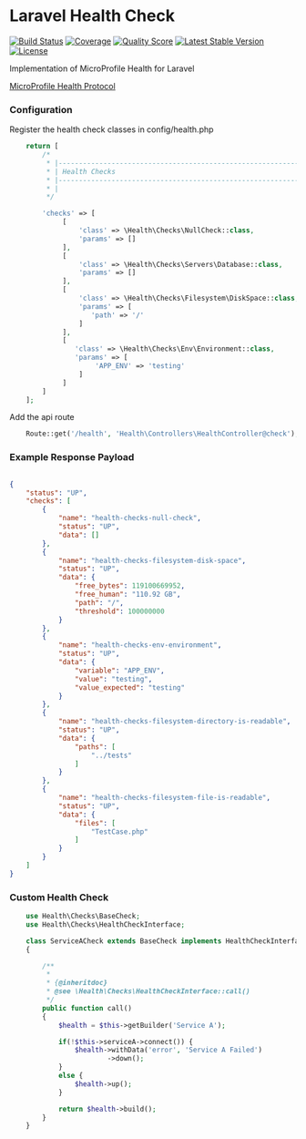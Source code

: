 # Laravel Health Check


[![Build Status](https://travis-ci.org/svilborg/laravel-health.svg?branch=master)](https://travis-ci.org/svilborg/laravel-health)
[![Coverage](https://codecov.io/gh/svilborg/laravel-health/branch/master/graph/badge.svg)](https://codecov.io/gh/svilborg/laravel-health)
[![Quality Score](https://img.shields.io/scrutinizer/g/svilborg/laravel-health.svg)](https://scrutinizer-ci.com/g/svilborg/laravel-health)
[![Latest Stable Version](https://img.shields.io/packagist/v/svilborg/laravel-health.svg)](https://packagist.org/packages/svilborg/laravel-health)
[![License](https://img.shields.io/packagist/l/svilborg/laravel-health.svg)](https://github.com/svilborg/laravel-health/blob/master/LICENSE)

Implementation of MicroProfile Health for Laravel

[MicroProfile Health Protocol](https://github.com/eclipse/microprofile-health/blob/master/spec/src/main/asciidoc/protocol-wireformat.adoc "Protocol")

### Configuration

Register the health check classes in config/health.php

```php
    return [
        /*
         * |--------------------------------------------------------------------------
         * | Health Checks
         * |--------------------------------------------------------------------------
         * |
         */

        'checks' => [
             [
                 'class' => \Health\Checks\NullCheck::class,
                 'params' => []
             ],
             [
                 'class' => \Health\Checks\Servers\Database::class,
                 'params' => []
             ],
             [
                 'class' => \Health\Checks\Filesystem\DiskSpace::class,
                 'params' => [
                    'path' => '/'
                 ]
             ],
             [
                'class' => \Health\Checks\Env\Environment::class,
                'params' => [
                     'APP_ENV' => 'testing'
                 ]
             ]
        ]
    ];
```

Add the api route

```php
    Route::get('/health', 'Health\Controllers\HealthController@check');
```

### Example Response Payload

```json

{
    "status": "UP",
    "checks": [
        {
            "name": "health-checks-null-check",
            "status": "UP",
            "data": []
        },
        {
            "name": "health-checks-filesystem-disk-space",
            "status": "UP",
            "data": {
                "free_bytes": 119100669952,
                "free_human": "110.92 GB",
                "path": "/",
                "threshold": 100000000
            }
        },
        {
            "name": "health-checks-env-environment",
            "status": "UP",
            "data": {
                "variable": "APP_ENV",
                "value": "testing",
                "value_expected": "testing"
            }
        },
        {
            "name": "health-checks-filesystem-directory-is-readable",
            "status": "UP",
            "data": {
                "paths": [
                    "../tests"
                ]
            }
        },
        {
            "name": "health-checks-filesystem-file-is-readable",
            "status": "UP",
            "data": {
                "files": [
                    "TestCase.php"
                ]
            }
        }
    ]
}

```

### Custom Health Check

```php
    use Health\Checks\BaseCheck;
    use Health\Checks\HealthCheckInterface;

    class ServiceACheck extends BaseCheck implements HealthCheckInterface
    {

        /**
         *
         * {@inheritdoc}
         * @see \Health\Checks\HealthCheckInterface::call()
         */
        public function call()
        {
            $health = $this->getBuilder('Service A');

            if(!$this->serviceA->connect()) {
                $health->withData('error', 'Service A Failed')
                        ->down();
            }
            else {
                $health->up();
            }

            return $health->build();
        }
    }
```
